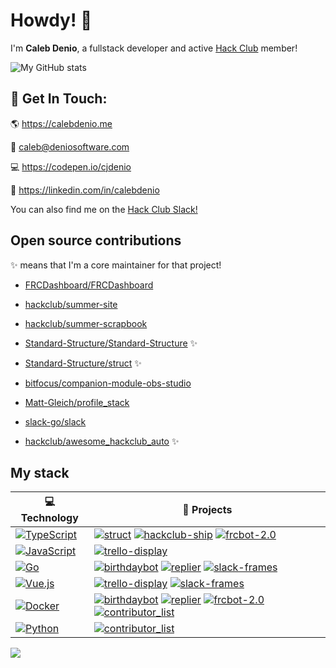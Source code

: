 # Howdy! 👋

I'm **Caleb Denio**, a fullstack developer and active [Hack Club](https://hackclub.com) member!

![My GitHub stats](https://github-readme-stats.vercel.app/api?username=cjdenio&show_icons=true&theme=tokyonight)

## 📝 Get In Touch:

🌎 https://calebdenio.me

📨 [caleb@deniosoftware.com](mailto:caleb@deniosoftware.com)

💻 https://codepen.io/cjdenio

💼 https://linkedin.com/in/calebdenio

You can also find me on the [Hack Club Slack!](https://hackclub.com/slack)

## Open source contributions

✨ means that I'm a core maintainer for that project!

- [FRCDashboard/FRCDashboard](https://github.com/frcdashboard/frcdashboard)

- [hackclub/summer-site](https://github.com/hackclub/summer-site)

- [hackclub/summer-scrapbook](https://github.com/hackclub/summer-scrapbook)

- [Standard-Structure/Standard-Structure](https://github.com/Standard-Structure/Standard-Structure) ✨

- [Standard-Structure/struct](https://github.com/Standard-Structure/struct) ✨

- [bitfocus/companion-module-obs-studio](https://github.com/bitfocus/companion-module-obs-studio)

- [Matt-Gleich/profile_stack](https://github.com/Matt-Gleich/profile_stack)

- [slack-go/slack](https://github.com/slack-go/slack)

- [hackclub/awesome_hackclub_auto](https://github.com/hackclub/awesome_hackclub_auto) ✨

## My stack

<!-- START OF PROFILE STACK, DO NOT REMOVE -->
| 💻 **Technology** | 🚀 **Projects** |
|-|-|
| [![TypeScript](https://img.shields.io/static/v1?label=&message=TypeScript&color=007ACC&logo=typescript&logoColor=FFFFFF)](https://www.typescriptlang.org) | [![struct](https://img.shields.io/static/v1?label=&message=struct%20%28WIP%29&color=000605&logo=github&logoColor=white&labelColor=000605)](https://github.com/Standard-Structure/struct) [![hackclub-ship](https://img.shields.io/static/v1?label=&message=hackclub-ship&color=000605&logo=github&logoColor=white&labelColor=000605)](https://github.com/cjdenio/hackclub-ship) [![frcbot-2.0](https://img.shields.io/static/v1?label=&message=frcbot-2.0%20%28WIP%29&color=000605&logo=github&logoColor=white&labelColor=000605)](https://github.com/cjdenio/frcbot-2.0) |
| [![JavaScript](https://img.shields.io/static/v1?label=&message=JavaScript&color=F7DF1E&logo=javascript&logoColor=FFFFFF)](https://nodejs.org) | [![trello-display](https://img.shields.io/static/v1?label=&message=trello-display&color=000605&logo=github&logoColor=white&labelColor=000605)](https://github.com/deniosoftware/trello-display) |
| [![Go](https://img.shields.io/static/v1?label=&message=Go&color=00ADD8&logo=go&logoColor=FFFFFF)](https://golang.org) | [![birthdaybot](https://img.shields.io/static/v1?label=&message=birthdaybot&color=000605&logo=github&logoColor=white&labelColor=000605)](https://github.com/cjdenio/birthdaybot) [![replier](https://img.shields.io/static/v1?label=&message=replier&color=000605&logo=github&logoColor=white&labelColor=000605)](https://github.com/cjdenio/replier) [![slack-frames](https://img.shields.io/static/v1?label=&message=slack-frames%20%28WIP%29&color=000605&logo=github&logoColor=white&labelColor=000605)](https://github.com/cjdenio/slack-frames) |
| [![Vue.js](https://img.shields.io/static/v1?label=&message=Vue.js&color=4FC08D&logo=vue.js&logoColor=FFFFFF)](https://vuejs.org) | [![trello-display](https://img.shields.io/static/v1?label=&message=trello-display&color=000605&logo=github&logoColor=white&labelColor=000605)](https://github.com/deniosoftware/trello-display) [![slack-frames](https://img.shields.io/static/v1?label=&message=slack-frames%20%28WIP%29&color=000605&logo=github&logoColor=white&labelColor=000605)](https://github.com/cjdenio/slack-frames) |
| [![Docker](https://img.shields.io/static/v1?label=&message=Docker&color=2496ED&logo=docker&logoColor=FFFFFF)](https://www.docker.com) | [![birthdaybot](https://img.shields.io/static/v1?label=&message=birthdaybot&color=000605&logo=github&logoColor=white&labelColor=000605)](https://github.com/cjdenio/birthdaybot) [![replier](https://img.shields.io/static/v1?label=&message=replier&color=000605&logo=github&logoColor=white&labelColor=000605)](https://github.com/cjdenio/replier) [![frcbot-2.0](https://img.shields.io/static/v1?label=&message=frcbot-2.0%20%28WIP%29&color=000605&logo=github&logoColor=white&labelColor=000605)](https://github.com/deniosoftware/frcbot-2.0) [![contributor_list](https://img.shields.io/static/v1?label=&message=contributor_list&color=000605&logo=github&logoColor=white&labelColor=000605)](https://github.com/cjdenio/contributor_list) |
| [![Python](https://img.shields.io/static/v1?label=&message=Python&color=3776AB&logo=python&logoColor=FFFFFF)](https://python.org) | [![contributor_list](https://img.shields.io/static/v1?label=&message=contributor_list&color=000605&logo=github&logoColor=white&labelColor=000605)](https://github.com/cjdenio/contributor_list) |
<!-- END OF PROFILE STACK, DO NOT REMOVE -->

![](https://github-profile-trophy.vercel.app/?username=cjdenio&theme=onedark)
